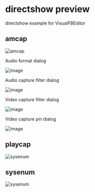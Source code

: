 # directshow preview
directshow example for VisualFBEditor

## amcap

![amcap](https://github.com/chunmingwang/directshow/assets/35757455/6ed1f4ce-73b5-43b6-9b26-9f34478a11ee)

Audio format dialog

![image](https://github.com/chunmingwang/directshow/assets/35757455/b0be6ea0-b679-493b-be55-89a547781244)

Audio capture filter dialog

![image](https://github.com/chunmingwang/directshow/assets/35757455/9f19d925-75c8-4a79-9831-bcf7f159e2aa)

Video capture filter dialog

![image](https://github.com/chunmingwang/directshow/assets/35757455/23af377b-c0af-4659-9eff-d6603c4a7269)

Video capture pin dialog

![image](https://github.com/chunmingwang/directshow/assets/35757455/11650faa-3e68-4e4e-be02-e92e2b1702cf)

## playcap

![sysenum](https://github.com/chunmingwang/directshow/assets/35757455/d166f9e6-4774-4785-adce-2789f187c01f)

## sysenum

![sysenum](https://github.com/chunmingwang/directshow/assets/35757455/ffdbaff8-7276-403f-8205-5dc61a1161eb)
